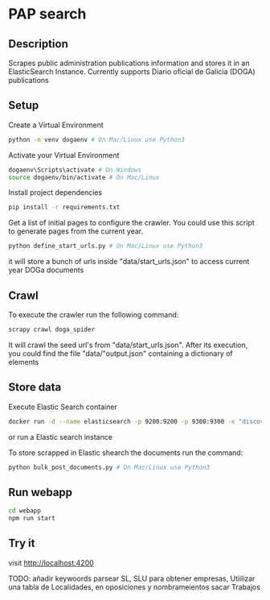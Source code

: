 # PAP search

## Description
Scrapes public administration publications information and stores it in an ElasticSearch Instance. Currently supports Diario oficial de Galicia (DOGA) publications

## Setup

Create a Virtual Environment
```bash
python -m venv dogaenv # On Mac/Linux use Python3
```

Activate your Virtual Environment
```bash
dogaenv\Scripts\activate # On Windows
source dogaenv/bin/activate # On Mac/Linux
```

Install project dependencies
```bash
pip install -r requirements.txt
```

Get a list of initial pages to configure the crawler. You could use this script to generate pages from the current year.
```bash
python define_start_urls.py # On Mac/Linux use Python3 
```
it will store a bunch of urls inside "data/start_urls.json" to access current year DOGa documents

## Crawl

To execute the crawler run the following command:
```bash
scrapy crawl doga_spider
```
It will crawl the seed url's from "data/start_urls.json". After its execution, you could find the file "data/"output.json" containing a dictionary of elements


## Store data

Execute Elastic Search container 
```bash
docker run -d --name elasticsearch -p 9200:9200 -p 9300:9300 -e "discovery.type=single-node" docker.elastic.co/elasticsearch/elasticsearch:7.10.0
```
or run a Elastic search instance

To store scrapped in Elastic shearch the documents run the command:
```bash
python bulk_post_documents.py # On Mac/Linux use Python3 
```

## Run webapp

```bash
cd webapp
npm run start
```

## Try it
visit [http://localhost:4200](http://localhost:4200)



TODO: añadir keywoords parsear SL, SLU para obtener empresas, Utiilizar una tabla de Localidades, en oposiciones y nombrameientos sacar Trabajos 
